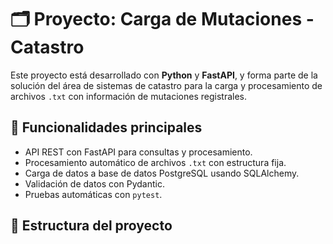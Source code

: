 # 🗂️ Proyecto: Carga de Mutaciones - Catastro

Este proyecto está desarrollado con **Python** y **FastAPI**, y forma parte de la solución del área de sistemas de catastro para la carga y procesamiento de archivos `.txt` con información de mutaciones registrales.

## 🚀 Funcionalidades principales

- API REST con FastAPI para consultas y procesamiento.
- Procesamiento automático de archivos `.txt` con estructura fija.
- Carga de datos a base de datos PostgreSQL usando SQLAlchemy.
- Validación de datos con Pydantic.
- Pruebas automáticas con `pytest`.

## 🧱 Estructura del proyecto

